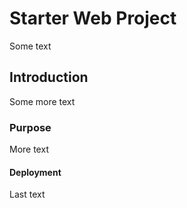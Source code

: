 # Starter Web Project

Some text

## Introduction
Some more text

### Purpose
More text

#### Deployment

Last text